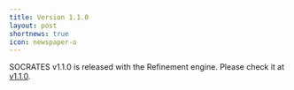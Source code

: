 ```yaml
---
title: Version 1.1.0
layout: post
shortnews: true
icon: newspaper-o
---
```


SOCRATES v1.1.0 is released with the Refinement engine. Please check it at <a href="https://github.com/longph1989/Socrates/releases/tag/v1.1.0">v1.1.0</a>.